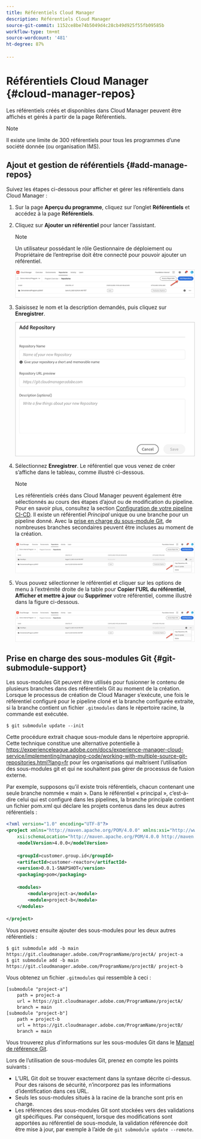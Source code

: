 ```yaml
---
title: Référentiels Cloud Manager
description: Référentiels Cloud Manager
source-git-commit: 1152ce8be74b5049d4c28cb49d925f55fb09585b
workflow-type: tm+mt
source-wordcount: '481'
ht-degree: 87%

---
```


# Référentiels Cloud Manager {#cloud-manager-repos}

Les référentiels créés et disponibles dans Cloud Manager peuvent être affichés et gérés à partir de la page Référentiels.

>[!NOTE]
>Il existe une limite de 300 référentiels pour tous les programmes d’une société donnée (ou organisation IMS).

## Ajout et gestion de référentiels {#add-manage-repos}

Suivez les étapes ci-dessous pour afficher et gérer les référentiels dans Cloud Manager :

1. Sur la page **Aperçu du programme**, cliquez sur l’onglet **Référentiels** et accédez à la page **Référentiels**.

1. Cliquez sur **Ajouter un référentiel** pour lancer l’assistant.

   >[!NOTE]
   >Un utilisateur possédant le rôle Gestionnaire de déploiement ou Propriétaire de l’entreprise doit être connecté pour pouvoir ajouter un référentiel.

   ![](assets/repos/create-repo2.png)


1. Saisissez le nom et la description demandés, puis cliquez sur **Enregistrer**.

   ![](assets/repos/repo-1.png)

1. Sélectionnez **Enregistrer**. Le référentiel que vous venez de créer s’affiche dans le tableau, comme illustré ci-dessous.

   >[!NOTE]
   >Les référentiels créés dans Cloud Manager peuvent également être sélectionnés au cours des étapes d’ajout ou de modification du pipeline. Pour en savoir plus, consultez la section [Configuration de votre pipeline CI-CD](https://experienceleague.adobe.com/docs/experience-manager-cloud-service/implementing/using-cloud-manager/configure-pipeline.html?lang=en). Il existe un référentiel *Principal* unique ou une branche pour un pipeline donné. Avec la [prise en charge du sous-module Git](#git-submodule-support), de nombreuses branches secondaires peuvent être incluses au moment de la création.

   ![](assets/repos/create-repo3.png)

1. Vous pouvez sélectionner le référentiel et cliquer sur les options de menu à l’extrémité droite de la table pour **Copier l’URL du référentiel**, **Afficher et mettre à jour** ou **Supprimer** votre référentiel, comme illustré dans la figure ci-dessous.

   ![](assets/repos/create-repo3.png)


## Prise en charge des sous-modules Git {#git-submodule-support}

Les sous-modules Git peuvent être utilisés pour fusionner le contenu de plusieurs branches dans des référentiels Git au moment de la création. Lorsque le processus de création de Cloud Manager s’exécute, une fois le référentiel configuré pour le pipeline cloné et la branche configurée extraite, si la branche contient un fichier `.gitmodules` dans le répertoire racine, la commande est exécutée.

```
$ git submodule update --init
```

Cette procédure extrait chaque sous-module dans le répertoire approprié. Cette technique constitue une alternative potentielle à https://experienceleague.adobe.com/docs/experience-manager-cloud-service/implementing/managing-code/working-with-multiple-source-git-repositories.html?lang=fr pour les organisations qui maîtrisent l’utilisation des sous-modules git et qui ne souhaitent pas gérer de processus de fusion externe.

Par exemple, supposons qu’il existe trois référentiels, chacun contenant une seule branche nommée « main ». Dans le référentiel « principal », c’est-à-dire celui qui est configuré dans les pipelines, la branche principale contient un fichier pom.xml qui déclare les projets contenus dans les deux autres référentiels :

```xml
<?xml version="1.0" encoding="UTF-8"?>
<project xmlns="http://maven.apache.org/POM/4.0.0" xmlns:xsi="http://www.w3.org/2001/XMLSchema-instance"
    xsi:schemaLocation="http://maven.apache.org/POM/4.0.0 http://maven.apache.org/maven-v4_0_0.xsd">
    <modelVersion>4.0.0</modelVersion>
   
    <groupId>customer.group.id</groupId>
    <artifactId>customer-reactor</artifactId>
    <version>0.0.1-SNAPSHOT</version>
    <packaging>pom</packaging>
   
    <modules>
        <module>project-a</module>
        <module>project-b</module>
    </modules>
   
</project>
```

Vous pouvez ensuite ajouter des sous-modules pour les deux autres référentiels :

```
$ git submodule add -b main https://git.cloudmanager.adobe.com/ProgramName/projectA/ project-a
$ git submodule add -b main https://git.cloudmanager.adobe.com/ProgramName/projectB/ project-b
```

Vous obtenez un fichier `.gitmodules` qui ressemble à ceci :

```
[submodule "project-a"]
    path = project-a
    url = https://git.cloudmanager.adobe.com/ProgramName/projectA/
    branch = main
[submodule "project-b"]
    path = project-b
    url = https://git.cloudmanager.adobe.com/ProgramName/projectB/
    branch = main
```

Vous trouverez plus d’informations sur les sous-modules Git dans le [Manuel de référence Git](https://git-scm.com/book/fr/v2/Git-Tools-Submodules).

Lors de l’utilisation de sous-modules Git, prenez en compte les points suivants :

* L’URL Git doit se trouver exactement dans la syntaxe décrite ci-dessus. Pour des raisons de sécurité, n’incorporez pas les informations d’identification dans ces URL.
* Seuls les sous-modules situés à la racine de la branche sont pris en charge.
* Les références des sous-modules Git sont stockées vers des validations git spécifiques. Par conséquent, lorsque des modifications sont apportées au référentiel de sous-module, la validation référencée doit être mise à jour, par exemple à l’aide de `git submodule update --remote`.

